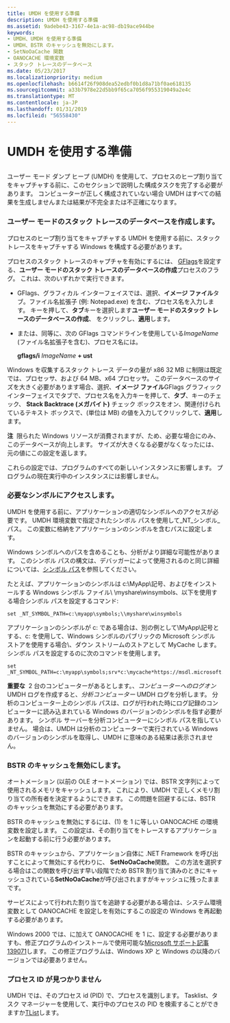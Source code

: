```yaml
---
title: UMDH を使用する準備
description: UMDH を使用する準備
ms.assetid: 9adebe43-3167-4e1a-ac98-db19ace944be
keywords:
- UMDH、UMDH を使用する準備
- UMDH、BSTR のキャッシュを無効にします。
- SetNoOaCache 関数
- OANOCACHE 環境変数
- スタック トレースのデータベース
ms.date: 05/23/2017
ms.localizationpriority: medium
ms.openlocfilehash: b6614f26f908dea52edbf0b1d8a71bf0ae618135
ms.sourcegitcommit: a33b7978e22d5bb9f65ca7056f955319049a2e4c
ms.translationtype: MT
ms.contentlocale: ja-JP
ms.lasthandoff: 01/31/2019
ms.locfileid: "56558430"
---
```

# <a name="preparing-to-use-umdh"></a>UMDH を使用する準備


## <span id="ddk_preparing_to_use_umdh_dtools"></span><span id="DDK_PREPARING_TO_USE_UMDH_DTOOLS"></span>


ユーザー モード ダンプ ヒープ (UMDH) を使用して、プロセスのヒープ割り当てをキャプチャする前に、このセクションで説明した構成タスクを完了する必要があります。 コンピューターが正しく構成されていない場合 UMDH はすべての結果を生成しませんまたは結果が不完全または不正確になります。

### <a name="span-idcreatetheusermodestacktracedatabasespanspan-idcreatetheusermodestacktracedatabasespancreate-the-user-mode-stack-trace-database"></a><span id="create_the_user_mode_stack_trace_database"></span><span id="CREATE_THE_USER_MODE_STACK_TRACE_DATABASE"></span>ユーザー モードのスタック トレースのデータベースを作成します。

プロセスのヒープ割り当てをキャプチャする UMDH を使用する前に、スタック トレースをキャプチャする Windows を構成する必要があります。

プロセスのスタック トレースのキャプチャを有効にするには、 [GFlags](gflags.md)を設定する、**ユーザー モードのスタック トレースのデータベースの作成**プロセスのフラグ。 これは、次のいずれかで実行できます。

-   GFlags、グラフィカル インターフェイスでは、選択、**イメージ ファイル**タブ。ファイル名拡張子 (例: Notepad.exe) を含む、プロセス名を入力します。 キーを押して、**タブ**キーを選択します**ユーザー モードのスタック トレースのデータベースの作成**、 をクリックし、**適用**します。

-   または、同等に、次の GFlags コマンドラインを使用している*ImageName* (ファイル名拡張子を含む)、プロセス名には。

    **gflags/i** *ImageName* **+ ust**

Windows を収集するスタック トレース データの量が x86 32 MB に制限は既定では、プロセッサ、および 64 MB、x64 プロセッサ。 このデータベースのサイズを大きく必要があります場合、選択、**イメージ ファイル**GFlags グラフィック インターフェイスでタブで、プロセス名を入力キーを押して、**タブ**、キーのチェック、 **Stack Backtrace (メガバイト)** チェック ボックスをオン、関連付けられているテキスト ボックスで、(単位は MB) の値を入力してクリックして、**適用**します。

**注**  限られた Windows リソースが消費されますが、ため、必要な場合にのみ、このデータベースが向上します。 サイズが大きくなる必要がなくなったには、元の値にこの設定を返します。

 

これらの設定では、プログラムのすべての新しいインスタンスに影響します。 プログラムの現在実行中のインスタンスには影響しません。

### <a name="span-idaccessthenecessarysymbolsspanspan-idaccessthenecessarysymbolsspanaccess-the-necessary-symbols"></a><span id="access_the_necessary_symbols"></span><span id="ACCESS_THE_NECESSARY_SYMBOLS"></span>必要なシンボルにアクセスします。

UMDH を使用する前に、アプリケーションの適切なシンボルへのアクセスが必要です。 UMDH 環境変数で指定されたシンボル パスを使用して\_NT\_シンボル\_パス。 この変数に格納をアプリケーションのシンボルを含むパスに設定します。

Windows シンボルへのパスを含めることも、分析がより詳細な可能性があります。 このシンボル パスの構文は、デバッガーによって使用されるのと同じ詳細については、[シンボル パス](symbol-path.md)を参照してください。

たとえば、アプリケーションのシンボルは c:\\MyApp\\記号、およびをインストールする Windows シンボル ファイル\\ \\myshare\\winsymbols、以下を使用する場合シンボル パスを設定するコマンド:

```console
set _NT_SYMBOL_PATH=c:\myapp\symbols;\\myshare\winsymbols
```

アプリケーションのシンボルが c: である場合は、別の例として\\MyApp\\記号とする、c: を使用して、Windows シンボルのパブリックの Microsoft シンボル ストアを使用する場合\\、ダウン ストリームのストアとして MyCache します。シンボル パスを設定するのに次のコマンドを使用します。

```console
set _NT_SYMBOL_PATH=c:\myapp\symbols;srv*c:\mycache*https://msdl.microsoft.com/download/symbols
```

**重要な**  2 台のコンピューターがあるとします。、*コンピューターへのログオン*UMDH ログを作成すると、*分析コンピューター* UMDH ログを分析します。 分析のコンピューター上のシンボル パスは、ログが行われた時にログ記録のコンピューターに読み込まれている Windows のバージョンのシンボルを指す必要があります。 シンボル サーバーを分析コンピューターにシンボル パスを指していません。 場合は、UMDH は分析のコンピューターで実行されている Windows のバージョンのシンボルを取得し、UMDH に意味のある結果は表示されません。

 

### <a name="span-iddisablebstrcachingspanspan-iddisablebstrcachingspandisable-bstr-caching"></a><span id="disable_bstr_caching"></span><span id="DISABLE_BSTR_CACHING"></span>BSTR のキャッシュを無効にします。

オートメーション (以前の OLE オートメーション) では、BSTR 文字列によって使用されるメモリをキャッシュします。 これにより、UMDH で正しくメモリ割り当ての所有者を決定するようにできます。 この問題を回避するには、BSTR のキャッシュを無効にする必要があります。

BSTR のキャッシュを無効にするには、(1) を 1 に等しい OANOCACHE の環境変数を設定します。 この設定は、その割り当てをトレースするアプリケーションを起動する前に行う必要があります。

BSTR のキャッシュから、アプリケーション自体に .NET Framework を呼び出すことによって無効にする代わりに、 **SetNoOaCache**関数。 この方法を選択する場合はこの関数を呼び出す早い段階でため BSTR 割り当て済みのときにキャッシュされている**SetNoOaCache**が呼び出されますがキャッシュに残ったままです。

サービスによって行われた割り当てを追跡する必要がある場合は、システム環境変数として OANOCACHE を設定しを有効にするこの設定の Windows を再起動する必要があります。

Windows 2000 では、に加えて OANOCACHE を 1 に、設定する必要がありますも、修正プログラムのインストールで使用可能な[Microsoft サポート記事 139071](https://go.microsoft.com/fwlink/p/?LinkId=241583)します。 この修正プログラムは、Windows XP と Windows の以降のバージョンでは必要ありません。

### <a name="span-idfindtheprocessidspanspan-idfindtheprocessidspanfind-the-process-id"></a><span id="find_the_process_id"></span><span id="FIND_THE_PROCESS_ID"></span>プロセス ID が見つかりません

UMDH では、そのプロセス id (PID) で、プロセスを識別します。 Tasklist、タスク マネージャーを使用して、実行中のプロセスの PID を検索することができますか[TList](tlist.md)します。

 

 





